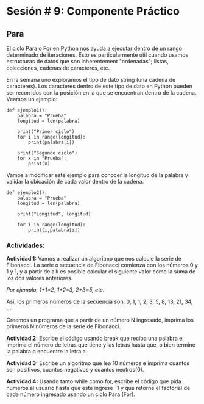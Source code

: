 # Sesión # 9: Componente Práctico

## Para

El ciclo Para o For en Python nos ayuda a ejecutar dentro de un rango determinado de iteraciones.  Esto es particularmente útil cuando usamos estructuras de datos que son inherentement "ordenadas"; listas, colecciones, cadenas de caracteres, etc.

En la semana uno exploramos el tipo de dato string (una cadena de caracteres). Los caracteres dentro de este tipo de dato en Python pueden ser recorridos con la posición en la que se encuentran dentro de la cadena. Veamos un ejemplo:

```
def ejemplo1():
    palabra = "Prueba"
    longitud = len(palabra)

    print("Primer ciclo")
    for i in range(longitud):
        print(palabra[i])

    print("Segundo ciclo")
    for x in "Prueba":
        print(x)
```

Vamos a modificar este ejemplo para conocer la longitud de la palabra y validar la ubicación de cada valor dentro de la cadena.

```
def ejemplo2():
    palabra = "Prueba"
    longitud = len(palabra)

    print("Longitud", longitud)

    for i in range(longitud):
        print(i,palabra[i])
```

### Actividades: 

**Actividad 1:** Vamos a realizar un algoritmo que nos calcule la serie de Fibonacci. La serie o secuencia de Fibonacci comienza con los números 0 y 1 y 1, y a partir de allí es posible calcular el siguiente valor como la suma de los dos valores anteriores. 

*Por ejemplo, 1+1=2, 1+2=3, 2+3=5, etc.*

Así, los primeros números de la secuencia son: 0, 1, 1, 2, 3, 5, 8, 13, 21, 34, ...

Creemos un programa que a partir de un número N ingresado, imprima los primeros N números de la serie de Fibonacci.

**Actividad 2:** Escribe el código usando break que reciba una palabra e imprima el número de letras que tiene y las letras hasta que, o bien termine la palabra o encuentre la letra a.

**Actividad 3:** Escribe un algoritmo que lea 10 números e imprima cuantos son positivos, cuantos negativos y cuantos neutros(0).

**Actividad 4:** Usando tanto while como for, escribe el código que pida números al usuario hasta que este ingrese -1 y que retorne el factorial de cada número ingresado usando un ciclo Para (For).

